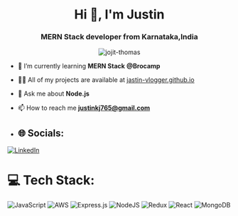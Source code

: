 <h1 align="center">Hi 👋, I'm Justin</h1>
<h3 align="center">MERN Stack developer from Karnataka,India</h3>

<p align="center"> <img src="https://komarev.com/ghpvc/?username=jastin-vlogger&label=Profile%20views&color=green" alt="jojit-thomas" /> </p>


- 🌱 I’m currently learning **MERN Stack** **@Brocamp**

- 👨‍💻 All of my projects are available at [jastin-vlogger.github.io](https://jastin-vlogger.github.io/)

- 💬 Ask me about **Node.js**

- 📫 How to reach me **justinkj765@gmail.com**
- ## 🌐 Socials:
[![LinkedIn](https://img.shields.io/badge/LinkedIn-%230077B5.svg?logo=linkedin&logoColor=white)](https://www.linkedin.com/in/jastin-john-0717851b3/) 

# 💻 Tech Stack:
![JavaScript](https://img.shields.io/badge/javascript-%23323330.svg?style=for-the-badge&logo=javascript&logoColor=%23F7DF1E) ![AWS](https://img.shields.io/badge/AWS-%23FF9900.svg?style=for-the-badge&logo=amazon-aws&logoColor=white) ![Express.js](https://img.shields.io/badge/express.js-%23404d59.svg?style=for-the-badge&logo=express&logoColor=%2361DAFB) ![NodeJS](https://img.shields.io/badge/node.js-6DA55F?style=for-the-badge&logo=node.js&logoColor=white) ![Redux](https://img.shields.io/badge/redux-%23593d88.svg?style=for-the-badge&logo=redux&logoColor=white) ![React](https://img.shields.io/badge/react-%2320232a.svg?style=for-the-badge&logo=react&logoColor=%2361DAFB) ![MongoDB](https://img.shields.io/badge/MongoDB-%234ea94b.svg?style=for-the-badge&logo=mongodb&logoColor=white)
